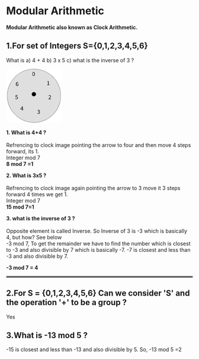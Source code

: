 # Modular Arithmetic

**Modular Arithmetic also known as Clock Arithmetic.**


## 1.For set of Integers S={0,1,2,3,4,5,6}
What is
a) 4 + 4
b) 3 x 5
c) what is the inverse of 3 ?

![alt text](./Clock.png)

**1. What is 4+4 ?** <br/> <br/>
Refrencing to clock image pointing the arrow to four and then move 4 steps forward, its 1.<br/>
Integer mod 7<br/>
**8 mod 7 =1**

**2. What is 3x5 ?** <br/> <br/>
Refrencing to clock image again pointing the arrow to 3 move it 3 steps forward 4 times we get 1.<br/>
Integer mod 7<br/>
**15 mod 7=1**

**3. what is the inverse of 3 ?**<br/> <br/>
Opposite element is called Inverse.
So Inverse of 3 is -3 which is basically 4, but how? See below<br/>
-3 mod 7, 
To get the remainder we have to find the number which is closest to -3 and also divisible by 7 which is basically -7.
-7 is closest and less than -3 and also divisible by 7.

**-3 mod 7 = 4**

<hr style="border:2px solid gray">


## 2.For S = {0,1,2,3,4,5,6} Can we consider 'S' and the operation '+' to be a group ?

Yes

## 3.What is -13 mod 5 ? <br/>
-15 is closest and less than -13 and also divisible by 5.
So, -13 mod 5 =2
